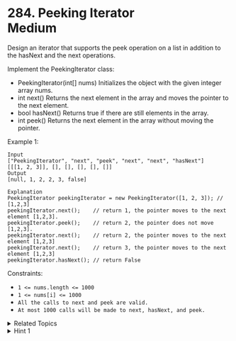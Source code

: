 # 284. Peeking Iterator<br> Medium

Design an iterator that supports the peek operation on a list in addition to the hasNext and the next operations.

Implement the PeekingIterator class:

- PeekingIterator(int[] nums) Initializes the object with the given integer array nums.
- int next() Returns the next element in the array and moves the pointer to the next element.
- bool hasNext() Returns true if there are still elements in the array.
- int peek() Returns the next element in the array without moving the pointer.


Example 1:

```
Input
["PeekingIterator", "next", "peek", "next", "next", "hasNext"]
[[[1, 2, 3]], [], [], [], [], []]
Output
[null, 1, 2, 2, 3, false]

Explanation
PeekingIterator peekingIterator = new PeekingIterator([1, 2, 3]); // [1,2,3]
peekingIterator.next();    // return 1, the pointer moves to the next element [1,2,3].
peekingIterator.peek();    // return 2, the pointer does not move [1,2,3].
peekingIterator.next();    // return 2, the pointer moves to the next element [1,2,3]
peekingIterator.next();    // return 3, the pointer moves to the next element [1,2,3]
peekingIterator.hasNext(); // return False
```


Constraints:

- `1 <= nums.length <= 1000`
- `1 <= nums[i] <= 1000`
- `All the calls to next and peek are valid.`
- `At most 1000 calls will be made to next, hasNext, and peek.`

<details>

<summary> Related Topics </summary>

-   `Design`
-   `Iterator`

</details>

<details>

<summary> Hint 1 </summary>
Think of "looking ahead". You want to cache the next element.
</details>